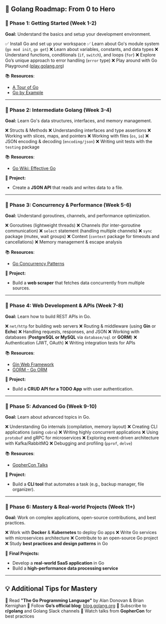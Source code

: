 ## **🚀 Golang Roadmap: From 0 to Hero**

### **📌 Phase 1: Getting Started (Week 1-2)**
**Goal:** Understand the basics and setup your development environment.

✅ Install Go and set up your workspace
✅ Learn about Go's module system (`go mod init`, `go get`)
❌ Learn about variables, constants, and data types
❌ Understand functions, conditionals (`if`, `switch`), and loops (`for`)
❌ Explore Go’s unique approach to error handling (`error` type)
❌ Play around with Go Playground ([play.golang.org](https://play.golang.org))

📚 **Resources**:
- [A Tour of Go](https://tour.golang.org)
- [Go by Example](https://gobyexample.com/)

---

### **📌 Phase 2: Intermediate Golang (Week 3-4)**
**Goal:** Learn Go's data structures, interfaces, and memory management.

❌ Structs & Methods
❌ Understanding interfaces and type assertions
❌ Working with slices, maps, and pointers
❌ Working with files (`os`, `io`)
❌ JSON encoding & decoding (`encoding/json`)
❌ Writing unit tests with the `testing` package

📚 **Resources**:
- [Go Wiki: Effective Go](https://golang.org/doc/effective_go.html)

🚀 **Project:**
- Create a **JSON API** that reads and writes data to a file.

---

### **📌 Phase 3: Concurrency & Performance (Week 5-6)**
**Goal:** Understand goroutines, channels, and performance optimization.

❌ Goroutines (lightweight threads)
❌ Channels (for inter-goroutine communication)
❌ `select` statement (handling multiple channels)
❌ `sync` package (mutex, wait groups)
❌ Context (`context` package for timeouts and cancellations)
❌ Memory management & escape analysis

📚 **Resources**:
- [Go Concurrency Patterns](https://blog.golang.org/concurrency-patterns-timing-out-and)

🚀 **Project:**
- Build a **web scraper** that fetches data concurrently from multiple sources.

---

### **📌 Phase 4: Web Development & APIs (Week 7-8)**
**Goal:** Learn how to build REST APIs in Go.

❌ `net/http` for building web servers
❌ Routing & middleware (using **Gin** or **Echo**)
❌ Handling requests, responses, and JSON
❌ Working with databases (**PostgreSQL or MySQL** via `database/sql` or **GORM**)
❌ Authentication (JWT, OAuth)
❌ Writing integration tests for APIs

📚 **Resources**:
- [Gin Web Framework](https://github.com/gin-gonic/gin)
- [GORM - Go ORM](https://gorm.io/)

🚀 **Project:**
- Build a **CRUD API for a TODO App** with user authentication.

---

### **📌 Phase 5: Advanced Go (Week 9-10)**
**Goal:** Learn about advanced topics in Go.

❌ Understanding Go internals (compilation, memory layout)
❌ Creating CLI applications (using `cobra`)
❌ Writing highly concurrent applications
❌ Using `protobuf` and gRPC for microservices
❌ Exploring event-driven architecture with Kafka/RabbitMQ
❌ Debugging and profiling (`pprof`, `delve`)

📚 **Resources**:
- [GopherCon Talks](https://www.youtube.com/c/GopherCon)

🚀 **Project:**
- Build a **CLI tool** that automates a task (e.g., backup manager, file organizer).

---

### **📌 Phase 6: Mastery & Real-world Projects (Week 11+)**
**Goal:** Work on complex applications, open-source contributions, and best practices.

❌ Work with **Docker** & **Kubernetes** to deploy Go apps
❌ Write Go services with microservices architecture
❌ Contribute to an open-source Go project
❌ Study **best practices and design patterns** in Go

🚀 **Final Projects:**
- Develop a **real-world SaaS application** in Go
- Build a **high-performance data processing service**

---

## **💡 Additional Tips for Mastery**
📌 Read **"The Go Programming Language"** by Alan Donovan & Brian Kernighan
📌 Follow **Go’s official blog**: [blog.golang.org](https://blog.golang.org)
📌 Subscribe to **r/golang** and Golang Slack channels
📌 Watch talks from **GopherCon** for best practices
